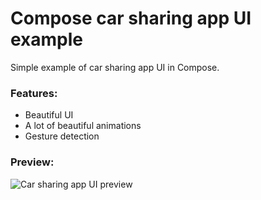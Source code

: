 # Compose car sharing app UI example

Simple example of car sharing app UI in Compose.

### Features:

- Beautiful UI
- A lot of beautiful animations
- Gesture detection

### Preview:

![Car sharing app UI preview](https://i.imgur.com/pwhlWD0.gif)
